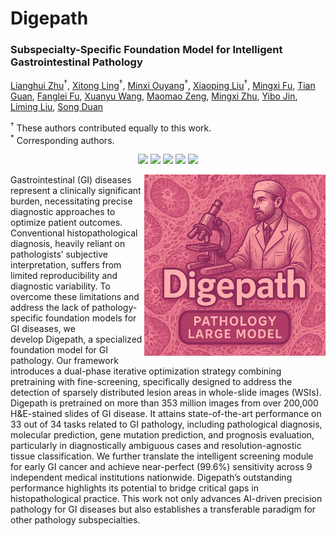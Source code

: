 # Digepath
### Subspecialty-Specific Foundation Model for Intelligent Gastrointestinal Pathology
[Lianghui Zhu](https://github.com/Dai-Wenxun)<sup>†</sup>, [Xitong Ling](https://lhchen.top)<sup>†</sup>, [Minxi Ouyang](https://wangjingbo1219.github.io)<sup>†</sup>, [Xiaoping Liu](https://moonsliu.github.io/)<sup>†</sup>, [Mingxi Fu](https://daibo.info/), [Tian Guan](https://andytang15.github.io), [Fanglei Fu](https://andytang15.github.io), [Xuanyu Wang](https://andytang15.github.io), [Maomao Zeng](https://andytang15.github.io), [Mingxi Zhu](https://andytang15.github.io), [Yibo Jin](https://andytang15.github.io), [Liming Liu](https://andytang15.github.io), [Song Duan](https://andytang15.gi)


<sup>†</sup> These authors contributed equally to this work.  
<sup>*</sup> Corresponding authors.


<p align="center">
  <a href='https://scholar.google.com/citations?user=nDJI-9oAAAAJ&hl=en'>
  <img src='https://img.shields.io/badge/Arxiv-2404.19759-A42C25?style=flat&logo=arXiv&logoColor=A42C25'></a> 
  <a href='https://scholar.google.com/citations?user=nDJI-9oAAAAJ&hl=en'>
  <img src='https://img.shields.io/badge/Paper-PDF-purple?style=flat&logo=arXiv&logoColor=yellow'></a> 
  <a href='https://scholar.google.com/citations?user=nDJI-9oAAAAJ&hl=en'>
  <img src='https://img.shields.io/badge/%F0%9F%A4%97%20Hugging%20Face-Spaces-yellow'></a>
  <a href='https://scholar.google.com/citations?user=nDJI-9oAAAAJ&hl=en'>
  <img src='https://img.shields.io/badge/Project-Page-%23df5b46?style=flat&logo=Google%20chrome&logoColor=%23df5b46'></a> 
  <a href='[[https://github.com/Dai-Wenxun/MotionLCM](https://scholar.google.com/citations?user=nDJI-9oAAAAJ&hl=en)](https://github.com/lingxitong/Digepath)'>
  <img src='https://img.shields.io/badge/GitHub-Code-black?style=flat&logo=github&logoColor=white'></a> 

</p>
<img src="https://github.com/lingxitong/Digepath/blob/main/digelogo.png"  width="290px" align="right" />
Gastrointestinal (GI) diseases represent a clinically significant burden, necessitating precise diagnostic approaches to optimize patient outcomes. Conventional histopathological diagnosis, heavily reliant on pathologists’ subjective interpretation, suffers from limited reproducibility and diagnostic variability. To overcome these limitations and address the lack of pathology-specific foundation models for GI diseases, we develop Digepath, a specialized foundation model for GI pathology. Our framework introduces a dual-phase iterative optimization strategy combining pretraining with fine-screening, specifically designed to address the detection of sparsely distributed lesion areas in whole-slide images (WSIs). Digepath is pretrained on more than 353 million images from over 200,000 H&E-stained slides of GI disease. It attains state-of-the-art performance on 33 out of 34 tasks related to GI pathology, including pathological diagnosis, molecular prediction, gene mutation prediction, and prognosis evaluation, particularly in diagnostically ambiguous cases and resolution-agnostic tissue classification. We further translate the intelligent screening module for early GI cancer and achieve near-perfect (99.6%) sensitivity across 9 independent medical institutions nationwide. Digepath’s outstanding performance highlights its potential to bridge critical gaps in histopathological practice. This work not only advances AI-driven precision pathology for GI diseases but also establishes a transferable paradigm for other pathology subspecialties. 

